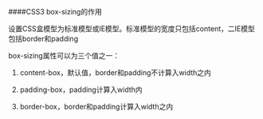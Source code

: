 ####CSS3 box-sizing的作用

设置CSS盒模型为标准模型或IE模型。标准模型的宽度只包括content，二IE模型包括border和padding

box-sizing属性可以为三个值之一：

1. content-box，默认值，border和padding不计算入width之内

1. padding-box，padding计算入width内

1. border-box，border和padding计算入width之内


